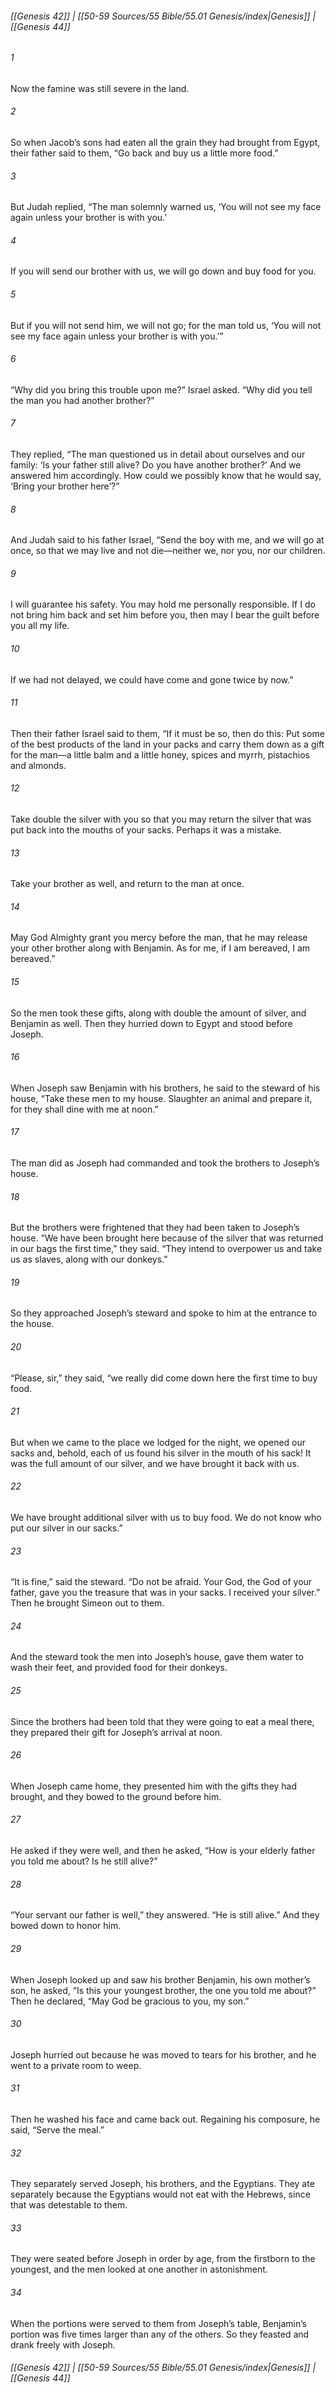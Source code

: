 
###### [[Genesis 42]] | [[50-59 Sources/55 Bible/55.01 Genesis/index|Genesis]] | [[Genesis 44]]

###### 1
Now the famine was still severe in the land.
###### 2
So when Jacob’s sons had eaten all the grain they had brought from Egypt, their father said to them, “Go back and buy us a little more food.”
###### 3
But Judah replied, “The man solemnly warned us, ‘You will not see my face again unless your brother is with you.’
###### 4
If you will send our brother with us, we will go down and buy food for you.
###### 5
But if you will not send him, we will not go; for the man told us, ‘You will not see my face again unless your brother is with you.’”
###### 6
“Why did you bring this trouble upon me?” Israel asked. “Why did you tell the man you had another brother?”
###### 7
They replied, “The man questioned us in detail about ourselves and our family: ‘Is your father still alive? Do you have another brother?’ And we answered him accordingly. How could we possibly know that he would say, ‘Bring your brother here’?”
###### 8
And Judah said to his father Israel, “Send the boy with me, and we will go at once, so that we may live and not die—neither we, nor you, nor our children.
###### 9
I will guarantee his safety. You may hold me personally responsible. If I do not bring him back and set him before you, then may I bear the guilt before you all my life.
###### 10
If we had not delayed, we could have come and gone twice by now.”
###### 11
Then their father Israel said to them, “If it must be so, then do this: Put some of the best products of the land in your packs and carry them down as a gift for the man—a little balm and a little honey, spices and myrrh, pistachios and almonds.
###### 12
Take double the silver with you so that you may return the silver that was put back into the mouths of your sacks. Perhaps it was a mistake.
###### 13
Take your brother as well, and return to the man at once.
###### 14
May God Almighty grant you mercy before the man, that he may release your other brother along with Benjamin. As for me, if I am bereaved, I am bereaved.”
###### 15
So the men took these gifts, along with double the amount of silver, and Benjamin as well. Then they hurried down to Egypt and stood before Joseph.
###### 16
When Joseph saw Benjamin with his brothers, he said to the steward of his house, “Take these men to my house. Slaughter an animal and prepare it, for they shall dine with me at noon.”
###### 17
The man did as Joseph had commanded and took the brothers to Joseph’s house.
###### 18
But the brothers were frightened that they had been taken to Joseph’s house. “We have been brought here because of the silver that was returned in our bags the first time,” they said. “They intend to overpower us and take us as slaves, along with our donkeys.”
###### 19
So they approached Joseph’s steward and spoke to him at the entrance to the house.
###### 20
“Please, sir,” they said, “we really did come down here the first time to buy food.
###### 21
But when we came to the place we lodged for the night, we opened our sacks and, behold, each of us found his silver in the mouth of his sack! It was the full amount of our silver, and we have brought it back with us.
###### 22
We have brought additional silver with us to buy food. We do not know who put our silver in our sacks.”
###### 23
“It is fine,” said the steward. “Do not be afraid. Your God, the God of your father, gave you the treasure that was in your sacks. I received your silver.” Then he brought Simeon out to them.
###### 24
And the steward took the men into Joseph’s house, gave them water to wash their feet, and provided food for their donkeys.
###### 25
Since the brothers had been told that they were going to eat a meal there, they prepared their gift for Joseph’s arrival at noon.
###### 26
When Joseph came home, they presented him with the gifts they had brought, and they bowed to the ground before him.
###### 27
He asked if they were well, and then he asked, “How is your elderly father you told me about? Is he still alive?”
###### 28
“Your servant our father is well,” they answered. “He is still alive.” And they bowed down to honor him.
###### 29
When Joseph looked up and saw his brother Benjamin, his own mother’s son, he asked, “Is this your youngest brother, the one you told me about?” Then he declared, “May God be gracious to you, my son.”
###### 30
Joseph hurried out because he was moved to tears for his brother, and he went to a private room to weep.
###### 31
Then he washed his face and came back out. Regaining his composure, he said, “Serve the meal.”
###### 32
They separately served Joseph, his brothers, and the Egyptians. They ate separately because the Egyptians would not eat with the Hebrews, since that was detestable to them.
###### 33
They were seated before Joseph in order by age, from the firstborn to the youngest, and the men looked at one another in astonishment.
###### 34
When the portions were served to them from Joseph’s table, Benjamin’s portion was five times larger than any of the others. So they feasted and drank freely with Joseph.

###### [[Genesis 42]] | [[50-59 Sources/55 Bible/55.01 Genesis/index|Genesis]] | [[Genesis 44]]
